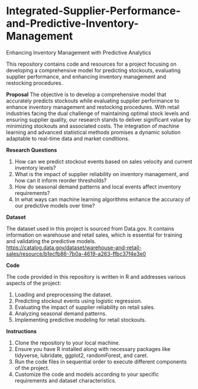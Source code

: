 # Integrated-Supplier-Performance-and-Predictive-Inventory-Management
Enhancing Inventory Management with Predictive Analytics 

This repository contains code and resources for a project focusing on developing a comprehensive model for predicting stockouts, evaluating supplier performance, and enhancing inventory management and restocking procedures.


**Proposal**
The objective is to develop a comprehensive model that accurately predicts stockouts while evaluating supplier performance to enhance inventory management and restocking procedures. With retail industries facing the dual challenge of maintaining optimal stock levels and ensuring supplier quality, our research stands to deliver significant value by minimizing stockouts and associated costs. The integration of machine learning and advanced statistical methods promises a dynamic solution adaptable to real-time data and market conditions.


**Research Questions**
1. How can we predict stockout events based on sales velocity and current inventory levels?
2. What is the impact of supplier reliability on inventory management, and how can it inform reorder thresholds?
3. How do seasonal demand patterns and local events affect inventory requirements?
4. In what ways can machine learning algorithms enhance the accuracy of our predictive models over time?


**Dataset**

The dataset used in this project is sourced from Data.gov. It contains information on warehouse and retail sales, which is essential for training and validating the predictive models.
https://catalog.data.gov/dataset/warehouse-and-retail-sales/resource/b1ecfb86-7b0a-4619-a263-ffbc37f4e3e0 


**Code**

The code provided in this repository is written in R and addresses various aspects of the project:
1. Loading and preprocessing the dataset.
2. Predicting stockout events using logistic regression.
3. Evaluating the impact of supplier reliability on retail sales.
4. Analyzing seasonal demand patterns.
5. Implementing predictive modeling for retail stockouts.

   
**Instructions**
1. Clone the repository to your local machine.
2. Ensure you have R installed along with necessary packages like tidyverse, lubridate, ggplot2, randomForest, and caret.
3. Run the code files in sequential order to execute different components of the project.
4. Customize the code and models according to your specific requirements and dataset characteristics.
